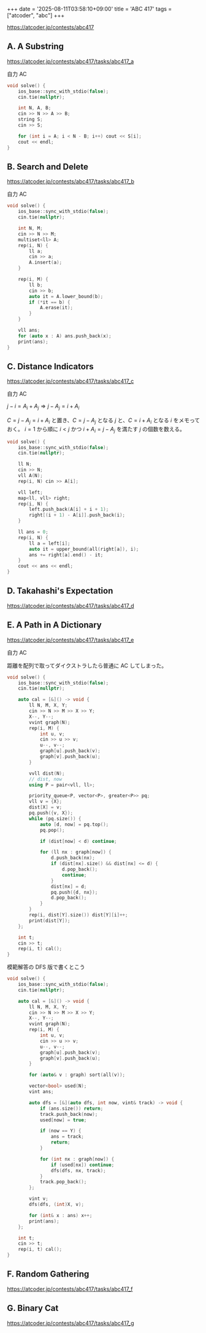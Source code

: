 +++
date = '2025-08-11T03:58:10+09:00'
title = 'ABC 417'
tags = ["atcoder", "abc"]
+++

<https://atcoder.jp/contests/abc417>

## A. A Substring

<https://atcoder.jp/contests/abc417/tasks/abc417_a>

自力 AC

```cpp
void solve() {
    ios_base::sync_with_stdio(false);
    cin.tie(nullptr);

    int N, A, B;
    cin >> N >> A >> B;
    string S;
    cin >> S;

    for (int i = A; i < N - B; i++) cout << S[i];
    cout << endl;
}
```

## B. Search and Delete

<https://atcoder.jp/contests/abc417/tasks/abc417_b>

自力 AC

```cpp
void solve() {
    ios_base::sync_with_stdio(false);
    cin.tie(nullptr);

    int N, M;
    cin >> N >> M;
    multiset<ll> A;
    rep(i, N) {
        ll a;
        cin >> a;
        A.insert(a);
    }

    rep(i, M) {
        ll b;
        cin >> b;
        auto it = A.lower_bound(b);
        if (*it == b) {
            A.erase(it);
        }
    }

    vll ans;
    for (auto x : A) ans.push_back(x);
    print(ans);
}
```

## C. Distance Indicators

<https://atcoder.jp/contests/abc417/tasks/abc417_c>

自力 AC

$j - i = A_i + A_j \Rightarrow j - A_j = i + A_i$

$C = j - A_j = i + A_i$ と置き、$C = j - A_j$ となる $j$ と、$C = i + A_i$ となる $i$ をメモっておく。
$i = 1$ から順に $i < j$ かつ $i + A_i = j - A_j$ を満たす $j$ の個数を数える。

```cpp
void solve() {
    ios_base::sync_with_stdio(false);
    cin.tie(nullptr);

    ll N;
    cin >> N;
    vll A(N);
    rep(i, N) cin >> A[i];

    vll left;
    map<ll, vll> right;
    rep(i, N) {
        left.push_back(A[i] + i + 1);
        right[(i + 1) - A[i]].push_back(i);
    }

    ll ans = 0;
    rep(i, N) {
        ll a = left[i];
        auto it = upper_bound(all(right[a]), i);
        ans += right[a].end() - it;
    }
    cout << ans << endl;
}
```

## D. Takahashi's Expectation

<https://atcoder.jp/contests/abc417/tasks/abc417_d>

## E. A Path in A Dictionary

<https://atcoder.jp/contests/abc417/tasks/abc417_e>

自力 AC

距離を配列で取ってダイクストラしたら普通に AC してしまった。

```cpp
void solve() {
    ios_base::sync_with_stdio(false);
    cin.tie(nullptr);

    auto cal = [&]() -> void {
        ll N, M, X, Y;
        cin >> N >> M >> X >> Y;
        X--, Y--;
        vvint graph(N);
        rep(i, M) {
            int u, v;
            cin >> u >> v;
            u--, v--;
            graph[u].push_back(v);
            graph[v].push_back(u);
        }

        vvll dist(N);
        // dist, now
        using P = pair<vll, ll>;

        priority_queue<P, vector<P>, greater<P>> pq;
        vll v = {X};
        dist[X] = v;
        pq.push({v, X});
        while (pq.size()) {
            auto [d, now] = pq.top();
            pq.pop();

            if (dist[now] < d) continue;

            for (ll nx : graph[now]) {
                d.push_back(nx);
                if (dist[nx].size() && dist[nx] <= d) {
                    d.pop_back();
                    continue;
                }
                dist[nx] = d;
                pq.push({d, nx});
                d.pop_back();
            }
        }
        rep(i, dist[Y].size()) dist[Y][i]++;
        print(dist[Y]);
    };

    int t;
    cin >> t;
    rep(i, t) cal();
}
```

模範解答の DFS 版で書くとこう

```cpp
void solve() {
    ios_base::sync_with_stdio(false);
    cin.tie(nullptr);

    auto cal = [&]() -> void {
        ll N, M, X, Y;
        cin >> N >> M >> X >> Y;
        X--, Y--;
        vvint graph(N);
        rep(i, M) {
            int u, v;
            cin >> u >> v;
            u--, v--;
            graph[u].push_back(v);
            graph[v].push_back(u);
        }

        for (auto& v : graph) sort(all(v));

        vector<bool> used(N);
        vint ans;

        auto dfs = [&](auto dfs, int now, vint& track) -> void {
            if (ans.size()) return;
            track.push_back(now);
            used[now] = true;

            if (now == Y) {
                ans = track;
                return;
            }

            for (int nx : graph[now]) {
                if (used[nx]) continue;
                dfs(dfs, nx, track);
            }
            track.pop_back();
        };

        vint v;
        dfs(dfs, (int)X, v);

        for (int& x : ans) x++;
        print(ans);
    };

    int t;
    cin >> t;
    rep(i, t) cal();
}
```

## F. Random Gathering

<https://atcoder.jp/contests/abc417/tasks/abc417_f>

## G. Binary Cat

<https://atcoder.jp/contests/abc417/tasks/abc417_g>
